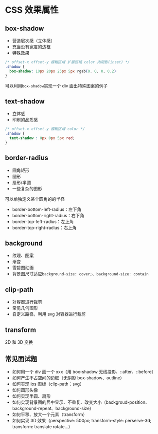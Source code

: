 # CSS 效果属性

## box-shadow

* 营造层次感（立体感）
* 充当没有宽度的边框
* 特殊效果

```css
/* offset-x offset-y 模糊区域 扩展区域 color 内阴影(inset) */
.shadow {
  box-shadow: 10px 20px 25px 5px rgab(0, 0, 0, 0.2)
}
```

可以利用`box-shadow`实现一个 div 画出特殊图案的例子

## text-shadow

* 立体感
* 印刷的品质感

```css
/* offset-x offset-y 模糊区域 color */
.shadow {
  text-shadow : 0px 0px 5px red;
}
```

## border-radius

* 圆角矩形
* 圆形
* 扇形/半圆
* 一些复杂的图形

可以单独定义某个圆角的的半径

* border-bottom-left-radius：左下角
* border-bottom-right-radius：右下角
* border-top-left-radius：左上角
* border-top-right-radius：右上角

## background

* 纹理、图案
* 渐变
* 雪碧图动画
* 背景图尺寸适应`background-size: cover;`、`background-size: contain`

## clip-path

* 对容器进行裁剪
* 常见几何图形
* 自定义路径，利用 svg 对容器进行裁剪

## transform

2D 和 3D 变换

## 常见面试题

* 如何用一个 div 画一个 xxx（用 box-shadow 无线投影、::after、::before）
* 如何产生不占空间的边框（无阴影 box-shadow、outline）
* 如何实现 ios 图标（clip-path：svg）
* 如何圆形头像
* 如何实现半圆、扇形
* 如何实现背景图的居中显示、不重复、改变大小（backgroud-position、background-repeat、background-size）
* 如何平移、放大一个元素（transform）
* 如何实现 3D 效果（perspective: 500px; transform-style: perserve-3d; transform: translate rotate...）
